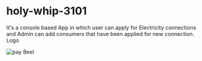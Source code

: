 # holy-whip-3101
It's a console based App in which user can apply for Electricity connections and Admin can add consumers that have been applied for new connection.
Logo
  
![pay Beel](https://user-images.githubusercontent.com/99540875/228315129-e9d5be5f-4245-4276-91ac-1c7071eac926.jpg)
